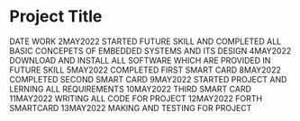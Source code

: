

# Project Title

DATE                   WORK
2MAY2022              STARTED FUTURE SKILL AND COMPLETED ALL BASIC CONCEPETS OF EMBEDDED SYSTEMS AND ITS DESIGN
4MAY2022              DOWNLOAD AND INSTALL ALL SOFTWARE WHICH ARE PROVIDED IN FUTURE SKILL
5MAY2022              COMPLETED FIRST SMART CARD
8MAY2022              COMPLETED SECOND SMART CARD
9MAY2022              STARTED PROJECT AND LERNING ALL REQUIREMENTS
10MAY2022             THIRD SMART CARD
11MAY2022             WRITING ALL CODE FOR PROJECT
12MAY2022             FORTH SMARTCARD 
13MAY2022             MAKING AND TESTING FOR PROJECT

